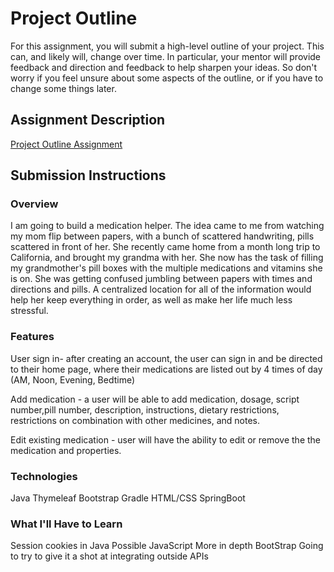 # Project Outline
For this assignment, you will submit a high-level outline of your project. This can, and likely will, change over time. In particular, your mentor will provide feedback and direction and feedback to help sharpen your ideas. So don't worry if you feel unsure about some aspects of the outline, or if you have to change some things later.

## Assignment Description
[Project Outline Assignment](https://education.launchcode.org/liftoff/assignments/project-outline/)

## Submission Instructions

### Overview
I am going to build a medication helper. The idea came to me from watching my mom flip between papers, with a bunch of scattered handwriting, pills scattered in front of her. She recently came home from a month long trip to California, and brought my grandma with her. She now has the task of filling my grandmother's pill boxes with the multiple medications and vitamins she is on. She was getting confused jumbling between papers with times and directions and pills. A centralized location for all of the information would help her keep everything in order, as well as make her life much less stressful. 
### Features
User sign in- after creating an account, the user can sign in and be directed to their home page, where their medications are listed out by 4 times of day (AM, Noon, Evening, Bedtime)

Add medication - a user will be able to add medication, dosage, script number,pill number, description, instructions, dietary restrictions, restrictions on combination with other medicines, and notes. 

Edit existing medication - user will have the ability to edit or remove the the medication and properties. 

### Technologies
Java
Thymeleaf
Bootstrap
Gradle
HTML/CSS
SpringBoot

### What I'll Have to Learn

Session cookies in Java
Possible JavaScript
More in depth BootStrap
Going to try to give it a shot at integrating outside APIs
